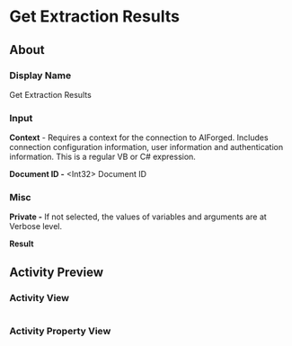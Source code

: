 # Get Extraction Results

## About

### Display Name

Get Extraction Results

### Input

**Context** - Requires a context for the connection to AIForged. Includes connection configuration information, user information and authentication information. This is a regular VB or C# expression.

**Document ID -** \<Int32> Document ID

### Misc

**Private -** If not selected, the values of variables and arguments are at Verbose level.

**Result**

## Activity Preview

### Activity View

<figure><img src="../../../.gitbook/assets/image (97) (1).png" alt=""><figcaption></figcaption></figure>

### Activity Property View

<figure><img src="../../../.gitbook/assets/image (32) (1) (1) (1) (1).png" alt=""><figcaption></figcaption></figure>
